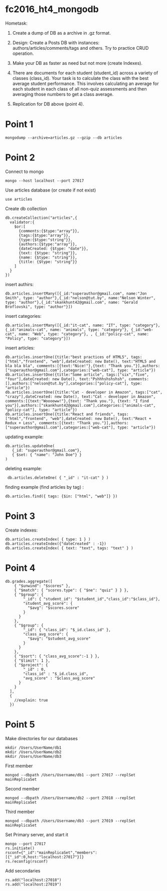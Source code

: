 # fc2016_ht4_mongodb
Hometask: 

1) Create a dump of DB as a archive in .gz format.

2) Design: Create a Posts DB with instances: authors/articles/comments/tags and others. Try to practice CRUD operation.

3) Make your DB as faster as need but not more (create Indexes).

4) There are documents for each student (student_id) across a variety of classes (class_id). Your task is to calculate the class with the best average student performance. This involves calculating an average for each student in each class of all non-quiz assessments and then averaging those numbers to get a class average.

5) Replication for DB above (point 4).

# Point 1
```
mongodump --archive=articles.gz --gzip --db articles
```
# Point 2

Connect to mongo
```
mongo --host localhost --port 27017
```

Use articles database (or create if not exist)

```
use articles
```

Create db collection

```
db.createCollection("articles",{
  validator:{
    $or:[      
      {comments:{$type:"array"}}, 
      {tags:{$type:"array"}},
      {type:{$type:"string"}},
      {authors:{$type:"array"}},
      {dateCreated: {$type: "date"}},
      {text: {$type: "string"}},
      {name: {$type: "string"}},
      {title: {$type: "string"}}
    ]
  }
})
```

insert authirs:
```
db.articles.insertMany([{_id:"superauthor@gmail.com", name:"Jon Smith", type: "author"},{_id:"nelson@tut.by", name:"Nelson Winter", type: "author"},{_id:"skankhunt42@gmail.com", name: "Gerald Broflovski", type: "author"}])
```
insert categories:
```
db.articles.insertMany([{_id:"it-cat", name: "IT", type: "category"}, {_id:"animals-cat", name: "animals", type: "category"}, {_id:"web-cat", name: "Web", type: "category"}, , {_id:"policy-cat", name: "Policy", type: "category"}])
```
insert articles:
```
db.articles.insertOne({title:"best practices of HTML5", tags:["html","frontend", "web"],dateCreated: new Date(), text:"HTML5 and bla bla bla", comments:[{text:"Nice!"},{text: "Thank you."}],authors:["superauthor@gmail.com"],categories:["web-cat"], type: "article"})
db.articles.insertOne({title:"Some article", tags:["six","five", "four"],dateCreated: new Date(), text:"Pshhhshshshsh", comments:[],authors:["nelson@tut.by"],categories:["policy-cat"], type: "article"})
db.articles.insertOne({title:"Cat - developer in Amazon", tags:["cat", "crazy"],dateCreated: new Date(), text:"Cat - developer in Amazon", comments:[{text:"Wooooww!"},{text: "Thank you."}, {text: "I find you"}],authors:["skankhunt42@gmail.com"],categories:["animals-cat", "policy-cat"], type: "article"})
db.articles.insertOne({title:"React and friends", tags:["html","frontend", "web"],dateCreated: new Date(), text:"React + Redux + Less", comments:[{text: "Thank you."}],authors:["superauthor@gmail.com"],categories:["web-cat"], type: "article"})
```
updating example:
```
db.articles.updateOne(
   {_id: "superauthor@gmail.com"},
   { $set: { "name": "John Doe"} }
)
```
deleting example:
```
 db.articles.deleteOne( { "_id" : "it-cat" } )
```
finding example (find articles by tag) :
```
db.articles.find({ tags: {$in: ["html", "web"]} })
```
# Point 3

Create indexes:
```
db.articles.createIndex( { type: 1 } )
db.articles.createIndex({"dateCreated" : -1})
db.articles.createIndex( { text: "text", tags: "text" } )
```
# Point 4

```
db.grades.aggregate([  
    { "$unwind": "$scores" },
    { "$match": { "scores.type": { "$ne": "quiz" } } },
    { "$group": {
        "_id": { "student_id": "$student_id","class_id":"$class_id"},        
        "student_avg_score": {
          "$avg": "$scores.score"
        }
      }
    },
    { "$group": {
        "_id": { "class_id": "$_id.class_id" },
        "class_avg_score": {
          "$avg": "$student_avg_score"          
        }
      }
    },
    { "$sort": { "class_avg_score":-1 } }, 
    { "$limit": 1 },
    { "$project": {
        "_id" : 0,
        "class_id" : "$_id.class_id",
        "avg_score" : "$class_avg_score"
      } 
    }
  ],
  {
    //explain: true
  })
```

# Point 5

Make directories for our databases
```
mkdir /Users/UserName/db1
mkdir /Users/UserName/db2
mkdir /Users/UserName/db3
```

First member
```
mongod --dbpath /Users/Username/db1 --port 27017 --replSet mainReplicaSet
```
Second member
```
mongod --dbpath /Users/Username/db2 --port 27018 --replSet mainReplicaSet
```
Third member
```
mongod --dbpath /Users/Username/db3 --port 27019 --replSet mainReplicaSet
```

Set Primary server, and start it
```
mongo --port 27017
rs.initiate()
rsconf={"_id":"mainReplicaSet","members":[{"_id":0,host:"localhost:27017"}]}
rs.reconfig(rsconf)
```

Add secondaries
```
rs.add("localhost:27018")
rs.add("localhost:27019")
```

